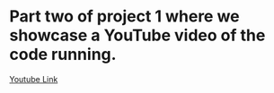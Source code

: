 # Part two of project 1 where we showcase a YouTube video of the code running.

[Youtube Link](https://www.youtube.com/watch?v=hrUjqcxPE2k&ab_channel=IngmarF)